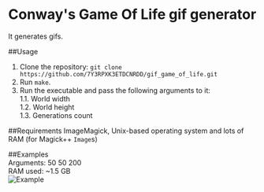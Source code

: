 # Conway's Game Of Life gif generator
It generates gifs.  

##Usage
1. Clone the repository:
`git clone https://github.com/7Y3RPXK3ETDCNRDD/gif_game_of_life.git`
2. Run `make`.
3. Run the executable and pass the following arguments to it:  
1.1. World width  
1.2. World height  
1.3. Generations count    

##Requirements
ImageMagick, Unix-based operating system and lots of RAM (for Magick++ `Image`s)

##Examples  
Arguments: 50 50 200    
RAM used: ~1.5 GB  
![Example](https://github.com/7Y3RPXK3ETDCNRDD/gif_game_of_life/blob/master/Output/hey.gif)




